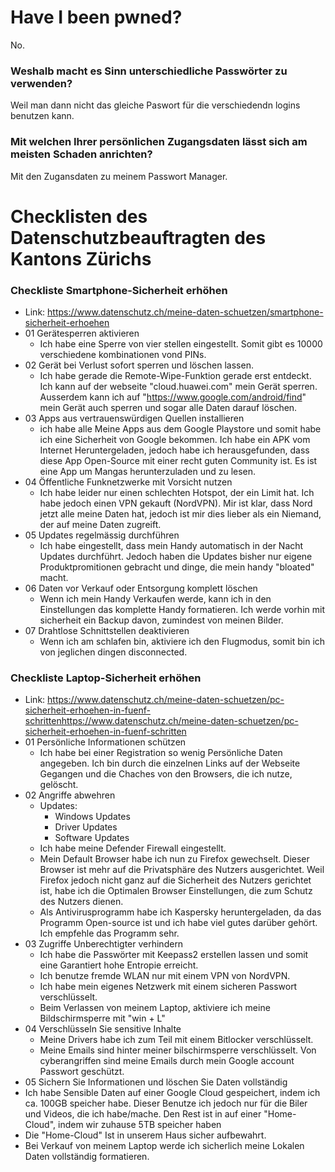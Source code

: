 # Have I been pwned?
No.

### Weshalb macht es Sinn unterschiedliche Passwörter zu verwenden?
Weil man dann nicht das gleiche Paswort für die verschiedendn logins benutzen kann.


### Mit welchen Ihrer persönlichen Zugangsdaten lässt sich am meisten Schaden anrichten?
Mit den Zugansdaten zu meinem Passwort Manager.

# Checklisten des Datenschutzbeauftragten des Kantons Zürichs

### Checkliste Smartphone-Sicherheit erhöhen
 - Link: https://www.datenschutz.ch/meine-daten-schuetzen/smartphone-sicherheit-erhoehen
 - 01 Gerätesperren aktivieren
    - Ich habe eine Sperre von vier stellen eingestellt. Somit gibt es 10000 verschiedene kombinationen vond PINs.
 - 02 Gerät bei Verlust sofort sperren und löschen lassen.
    - Ich habe gerade die Remote-Wipe-Funktion gerade erst entdeckt. Ich kann auf der webseite "cloud.huawei.com" mein Gerät sperren. 
    Ausserdem kann ich auf "https://www.google.com/android/find" mein Gerät auch sperren und sogar alle Daten darauf löschen.
 - 03 Apps aus vertrauenswürdigen Quellen installieren
    - ich habe alle Meine Apps aus dem Google Playstore und somit habe ich eine Sicherheit von Google bekommen. Ich habe ein APK vom Internet Heruntergeladen, jedoch habe ich herausgefunden, dass diese App Open-Source mit einer recht guten Community ist. Es ist eine App um Mangas herunterzuladen und zu lesen.
 - 04 Öffentliche Funknetzwerke mit Vorsicht nutzen
   - Ich habe leider nur einen schlechten Hotspot, der ein Limit hat. Ich habe jedoch einen VPN gekauft (NordVPN). Mir ist klar, dass Nord jetzt alle meine Daten hat, jedoch ist mir dies lieber als ein Niemand, der auf meine Daten zugreift.
 - 05 Updates regelmässig durchführen
   - Ich habe eingestellt, dass mein Handy automatisch in der Nacht Updates durchführt. Jedoch haben die Updates bisher nur eigene Produktpromitionen gebracht und dinge, die mein handy "bloated" macht.
 - 06 Daten vor Verkauf oder Entsorgung komplett löschen
   - Wenn ich mein Handy Verkaufen werde, kann ich in den Einstellungen das komplette Handy formatieren. Ich werde vorhin mit sicherheit ein Backup davon, zumindest von meinen Bilder.
 - 07 Drahtlose Schnittstellen deaktivieren
   - Wenn ich am schlafen bin, aktiviere ich den Flugmodus, somit bin ich von jeglichen dingen disconnected.


### Checkliste Laptop-Sicherheit erhöhen
 - Link: https://www.datenschutz.ch/meine-daten-schuetzen/pc-sicherheit-erhoehen-in-fuenf-schrittenhttps://www.datenschutz.ch/meine-daten-schuetzen/pc-sicherheit-erhoehen-in-fuenf-schritten
 - 01 Persönliche Informationen schützen
   - Ich habe bei einer Registration so wenig Persönliche Daten angegeben. Ich bin durch die einzelnen Links auf der Webseite Gegangen und die Chaches von den Browsers, die ich nutze, gelöscht.
 - 02 Angriffe abwehren
   - Updates: 
     - Windows Updates
     - Driver Updates
     - Software Updates
   - Ich habe meine Defender Firewall eingestellt.
   - Mein Default Browser habe ich nun zu Firefox gewechselt. Dieser Browser ist mehr auf die Privatsphäre des Nutzers ausgerichtet. Weil Firefox jedoch nicht ganz auf die Sicherheit des Nutzers gerichtet ist, habe ich die Optimalen Browser Einstellungen, die zum Schutz des Nutzers dienen. 
   - Als Antivirusprogramm habe ich Kaspersky heruntergeladen, da das Programm Open-source ist und ich habe viel gutes darüber gehört. Ich empfehle das Programm sehr.
 - 03 Zugriffe Unberechtigter verhindern
   - Ich habe die Passwörter mit Keepass2 erstellen lassen und somit eine Garantiert hohe Entropie erreicht. 
   - Ich benutze fremde WLAN nur mit einem VPN von NordVPN. 
   - Ich habe mein eigenes Netzwerk mit einem sicheren Passwort verschlüsselt. 
   - Beim Verlassen von meinem Laptop, aktiviere ich meine Bildschirmsperre mit "win + L"
 - 04 Verschlüsseln Sie sensitive Inhalte
   - Meine Drivers habe ich zum Teil mit einem Bitlocker verschlüsselt.
   - Meine Emails sind hinter meiner bilschirmsperre verschlüsselt. Von cyberangriffen sind meine Emails durch mein Google account Passwort geschützt.
 - 05 Sichern Sie Informationen und löschen Sie Daten vollständig
 - Ich habe Sensible Daten auf einer Google Cloud gespeichert, indem ich ca. 100GB speicher habe. Dieser Benutze ich jedoch nur für die Biler und Videos, die ich habe/mache. Den Rest ist in auf einer "Home-Cloud", indem wir zuhause 5TB speicher haben
 - Die "Home-Cloud" Ist in unserem Haus sicher aufbewahrt.
 - Bei Verkauf von meinem Laptop werde ich sicherlich meine Lokalen Daten vollständig formatieren. 

